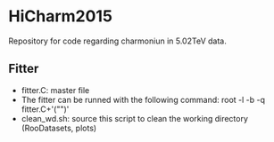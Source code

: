 # HiCharm2015
Repository for code regarding charmoniun in 5.02TeV data.

## Fitter
* fitter.C: master file
* The fitter can be runned with the following command:  root -l -b -q fitter.C+'("<name of work dir>")' 
* clean_wd.sh: source this script to clean the working directory (RooDatasets, plots)

